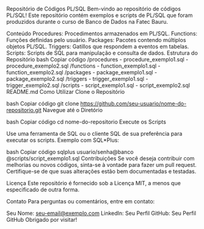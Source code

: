 Repositório de Códigos PL/SQL
Bem-vindo ao repositório de códigos PL/SQL! Este repositório contém exemplos e scripts de PL/SQL que foram produzidos durante o curso de Banco de Dados na Fatec Bauru.

Conteúdo
Procedures: Procedimentos armazenados em PL/SQL.
Functions: Funções definidas pelo usuário.
Packages: Pacotes contendo múltiplos objetos PL/SQL.
Triggers: Gatillos que respondem a eventos em tabelas.
Scripts: Scripts de SQL para manipulação e consulta de dados.
Estrutura do Repositório
bash
Copiar código
/procedures
    - procedure_exemplo1.sql
    - procedure_exemplo2.sql
/functions
    - function_exemplo1.sql
    - function_exemplo2.sql
/packages
    - package_exemplo1.sql
    - package_exemplo2.sql
/triggers
    - trigger_exemplo1.sql
    - trigger_exemplo2.sql
/scripts
    - script_exemplo1.sql
    - script_exemplo2.sql
README.md
Como Utilizar
Clone o Repositório

bash
Copiar código
git clone https://github.com/seu-usuario/nome-do-repositorio.git
Navegue até o Diretório

bash
Copiar código
cd nome-do-repositorio
Execute os Scripts

Use uma ferramenta de SQL ou o cliente SQL de sua preferência para executar os scripts. Exemplo com SQL*Plus:

bash
Copiar código
sqlplus usuario/senha@banco @scripts/script_exemplo1.sql
Contribuições
Se você deseja contribuir com melhorias ou novos códigos, sinta-se à vontade para fazer um pull request. Certifique-se de que suas alterações estão bem documentadas e testadas.

Licença
Este repositório é fornecido sob a Licença MIT, a menos que especificado de outra forma.

Contato
Para perguntas ou comentários, entre em contato:

Seu Nome: seu-email@exemplo.com
LinkedIn: Seu Perfil
GitHub: Seu Perfil GitHub
Obrigado por visitar!
